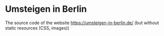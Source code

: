 # Umsteigen in Berlin

The source code of the website https://umsteigen-in-berlin.de/ (but without static resources (CSS, images))


